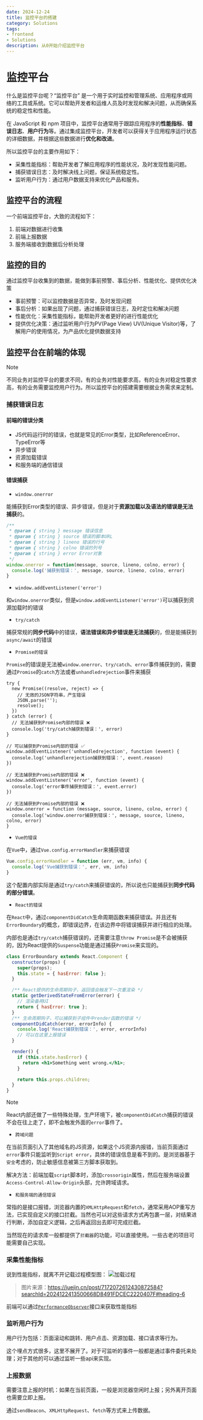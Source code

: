 ```yaml
---
date: 2024-12-24
title: 监控平台的搭建
category: Solutions
tags:
- frontend
- Solutions
description: 从0开始介绍监控平台
---
```


# 监控平台

什么是监控平台呢？“监控平台” 是一个用于实时监控和管理系统、应用程序或网络的工具或系统。它可以帮助开发者和运维人员及时发现和解决问题，从而确保系统的稳定性和性能。

在 JavaScript 和 npm 项目中，监控平台通常用于跟踪应用程序的**性能指标**、**错误日志**、**用户行为**等。通过集成监控平台，开发者可以获得关于应用程序运行状态的详细数据，并根据这些数据进行**优化和改进**。

所以监控平台的主要作用如下：
- 采集性能指标：帮助开发者了解应用程序的性能状况，及时发现性能问题。
- 捕获错误日志：及时解决线上问题，保证系统稳定性。
- 监听用户行为：通过用户数据支持来优化产品和服务。

## 监控平台的流程

一个前端监控平台，大致的流程如下：
1. 前端对数据进行收集
2. 前端上报数据
3. 服务端接收到数据后分析处理

## 监控的目的

通过监控平台收集到的数据，能做到事前预警、事后分析、性能优化、提供优化决策

- 事前预警：可以监控数据是否异常，及时发现问题
- 事后分析：如果出现了问题，通过捕获错误日志，及时定位和解决问题
- 性能优化：采集性能指标，能帮助开发者更好的进行性能优化
- 提供优化决策：通过监听用户行为PV(Page View) UV(Unique Visitor)等，了解用户的使用情况，为产品优化提供数据支持

## 监控平台在前端的体现

> [!NOTE]
> 不同业务对监控平台的要求不同，有的业务对性能要求高，有的业务对稳定性要求高，有的业务需要监控用户行为。所以监控平台的搭建需要根据业务需求来定制。

### 捕获错误日志

#### 前端的错误分类

- JS代码运行时的错误，也就是常见的Error类型，比如ReferenceError、TypeError等
- 异步错误
- 资源加载错误
- 和服务端的通信错误

#### 错误捕获

- `window.onerror`

能捕获到Error类型的错误、异步错误，但是对于**资源加载以及语法的错误是无法捕获**的。

```js
/**
 * @param { string } message 错误信息
 * @param { string } source 错误的脚本URL
 * @param { string } lineno 错误的行号
 * @param { string } colno 错误的列号
 * @param { string } error Error对象
 */
window.onerror = function(message, source, lineno, colno, error) {
  console.log('捕获到错误：', message, source, lineno, colno, error)
}
```

- `window.addEventListener('error')`

和`window.onerror`类似，但是`window.addEventListener('error')`可以捕获到资源加载时的错误

- `try/catch`

捕获常规的**同步代码**中的错误，**语法错误和异步错误是无法捕获**的，但是能捕获到`async/await`的错误

- `Promise的错误`

`Promise`的错误是无法被`window.onerror`、`try/catch`、`error`事件捕获到的，需要通过`Promise`的`catch`方法或者`unhandledrejection`事件来捕获

```js{4}
try {
  new Promise((resolve, reject) => {
    // 无效的JSON字符串，产生错误
    JSON.parse('');
    resolve();
  })
} catch (error) {
  // 无法捕获到Promise内部的错误 ❌
  console.log('try/catch捕获到错误：', error)
}

// 可以捕获到Promise内部的错误 ✅
window.addEventListener('unhandledrejection', function (event) {
  console.log('unhandlerejection捕获到错误：', event.reason)
})

// 无法捕获到Promise内部的错误 ❌
window.addEventListener('error', function (event) {
  console.log('error事件捕获到错误：', event.error)
})

// 无法捕获到Promise内部的错误 ❌
window.onerror = function (message, source, lineno, colno, error) {
  console.log('window.onerror捕获到错误：', message, source, lineno, colno, error)
}
```

- `Vue的错误`

在`Vue`中，通过`Vue.config.errorHandler`来捕获错误

```js
Vue.config.errorHandler = function (err, vm, info) {
  console.log('Vue捕获到错误：', err, vm, info)
}
```

这个配置内部实际是通过`try/catch`来捕获错误的，所以说也只能捕获到**同步代码的部分错误**。

- `React的错误`

在`React`中，通过`componentDidCatch`生命周期函数来捕获错误。并且还有`ErrorBoundary`的概念，即错误边界，在该边界中将错误捕获并进行相应的处理。

内部也是通过`try/catch`捕获错误的，还需要注意`throw Promise`是不会被捕获的，因为React提供的`Suspense`功能是通过捕获`Promise`来实现的。

```jsx
class ErrorBoundary extends React.Component {
  constructor(props) {
    super(props);
    this.state = { hasError: false };
  }

  /** React提供的生命周期钩子，返回值会触发下一次重渲染 */
  static getDerivedStateFromError(error) {
    // 渲染备用UI
    return { hasError: true };
  }
  /** 生命周期钩子，可以捕获到子组件中render函数的错误 */
  componentDidCatch(error, errorInfo) {
    console.log('React捕获到错误：', error, errorInfo)
    // 可以在这里上报错误
  }

  render() {
    if (this.state.hasError) {
      return <h1>Something went wrong.</h1>;
    }

    return this.props.children;
  }
}
```

> [!NOTE]
> React内部还做了一些特殊处理，生产环境下，被`componentDidCatch`捕获的错误不会在往上走了，即不会触发外面的`error`事件了。

- `跨域问题`

在当前页面引入了其他域名的JS资源，如果这个JS资源内报错，当前页面通过`error`事件只能监听到`Script error`，具体的错误信息是看不到的。是浏览器基于`安全`考虑的，防止敏感信息被第三方脚本获取到。

解决方法：前端加载`script`脚本时，添加`crossorigin`属性，然后在服务端设置`Access-Control-Allow-Origin`头部，允许跨域请求。

- `和服务端的通信错误`

常指的是接口报错，浏览器内置的`XMLHttpRequest`和`fetch`，通常采用AOP重写方法，已实现自定义的接口拦截。当然也可以对这些请求方式再包裹一层，对结果进行判断，添加自定义逻辑，之后再返回出去即可完成拦截。

当然现在的请求库一般都提供了`拦截器`的功能，可以直接使用。一些古老的项目可能需要自己实现。

### 采集性能指标

说到性能指标，就离不开记载过程模型图：
![加载过程](./load.png)

> 图片来源：https://juejin.cn/post/7172072612430872584?searchId=2024122413500668D8491FDCEC2220407F#heading-6

前端可以通过[`PerformanceObserver`](https://developer.mozilla.org/zh-CN/docs/Web/API/PerformanceObserver)接口来获取性能指标

### 监听用户行为

用户行为包括：页面滚动和跳转、用户点击、资源加载、接口请求等行为。

这个埋点方式很多，这里不展开了。对于可监听的事件一般都是通过事件委托来处理；对于其他的可以通过监听一些api来实现。

### 上报数据

需要注意上报的时机：如果在当前页面，一般是浏览器空闲时上报；另外离开页面也需要立即上报。

通过`sendBeacon`、`XMLHttpRequest`、`fetch`等方式来上传数据。




